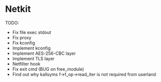 # Netkit

TODO:
- Fix file exec stdout
- Fix proxy
- Fix kconfig
- Implement kconfig
- Implement AES-256-CBC layer
- Implement TLS layer
- Netfilter hook
- Fix exit cmd (BUG on free_module)
- Find out why kallsyms f->f_op->read_iter is not required from userland
